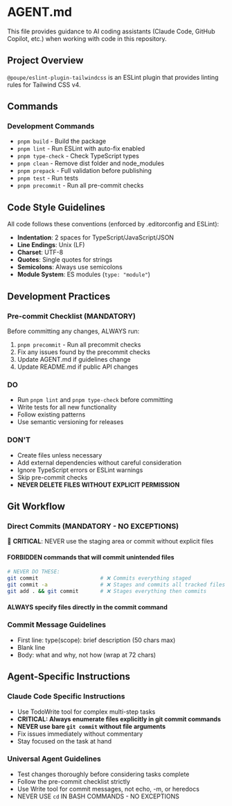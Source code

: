 # AGENT.md

This file provides guidance to AI coding assistants (Claude Code, GitHub
Copilot, etc.) when working with code in this repository.

## Project Overview

`@poupe/eslint-plugin-tailwindcss` is an ESLint plugin that provides linting
rules for Tailwind CSS v4.

## Commands

### Development Commands

- `pnpm build` - Build the package
- `pnpm lint` - Run ESLint with auto-fix enabled
- `pnpm type-check` - Check TypeScript types
- `pnpm clean` - Remove dist folder and node_modules
- `pnpm prepack` - Full validation before publishing
- `pnpm test` - Run tests
- `pnpm precommit` - Run all pre-commit checks

## Code Style Guidelines

All code follows these conventions (enforced by .editorconfig and ESLint):

- **Indentation**: 2 spaces for TypeScript/JavaScript/JSON
- **Line Endings**: Unix (LF)
- **Charset**: UTF-8
- **Quotes**: Single quotes for strings
- **Semicolons**: Always use semicolons
- **Module System**: ES modules (`type: "module"`)

## Development Practices

### Pre-commit Checklist (MANDATORY)

Before committing any changes, ALWAYS run:

1. `pnpm precommit` - Run all precommit checks
2. Fix any issues found by the precommit checks
3. Update AGENT.md if guidelines change
4. Update README.md if public API changes

### DO

- Run `pnpm lint` and `pnpm type-check` before committing
- Write tests for all new functionality
- Follow existing patterns
- Use semantic versioning for releases

### DON'T

- Create files unless necessary
- Add external dependencies without careful consideration
- Ignore TypeScript errors or ESLint warnings
- Skip pre-commit checks
- **NEVER DELETE FILES WITHOUT EXPLICIT PERMISSION**

## Git Workflow

### Direct Commits (MANDATORY - NO EXCEPTIONS)

🚨 **CRITICAL**: NEVER use the staging area or commit without explicit files

#### FORBIDDEN commands that will commit unintended files

```bash
# NEVER DO THESE:
git commit                    # ❌ Commits everything staged
git commit -a                 # ❌ Stages and commits all tracked files
git add . && git commit       # ❌ Stages everything then commits
```

#### ALWAYS specify files directly in the commit command

### Commit Message Guidelines

- First line: type(scope): brief description (50 chars max)
- Blank line
- Body: what and why, not how (wrap at 72 chars)

## Agent-Specific Instructions

### Claude Code Specific Instructions

- Use TodoWrite tool for complex multi-step tasks
- **CRITICAL: Always enumerate files explicitly in git commit commands**
- **NEVER use bare `git commit` without file arguments**
- Fix issues immediately without commentary
- Stay focused on the task at hand

### Universal Agent Guidelines

- Test changes thoroughly before considering tasks complete
- Follow the pre-commit checklist strictly
- Use Write tool for commit messages, not echo, -m, or heredocs
- NEVER USE `cd` IN BASH COMMANDS - NO EXCEPTIONS